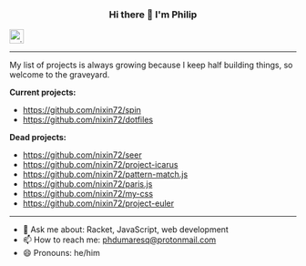 <h3 align="center">Hi there 👋 I'm Philip</h3>

<img src="https://external-content.duckduckgo.com/iu/?u=https%3A%2F%2Fblog.joypixels.com%2Fcontent%2Fimages%2F2019%2F06%2Fwaving_hand_sign_1024.gif&f=1&nofb=1"
     alt="animated waving hand emoji"
     width="25"
     height="25" />

---

My list of projects is always growing because I keep half building things, so welcome to the graveyard.

**Current projects:**
- https://github.com/nixin72/spin
- https://github.com/nixin72/dotfiles

**Dead projects:**
- https://github.com/nixin72/seer
- https://github.com/nixin72/project-icarus
- https://github.com/nixin72/pattern-match.js
- https://github.com/nixin72/paris.js
- https://github.com/nixin72/my-css
- https://github.com/nixin72/project-euler

---

- 💬 Ask me about: Racket, JavaScript, web development
- 📫 How to reach me: phdumaresq@protonmail.com
- 😄 Pronouns: he/him
